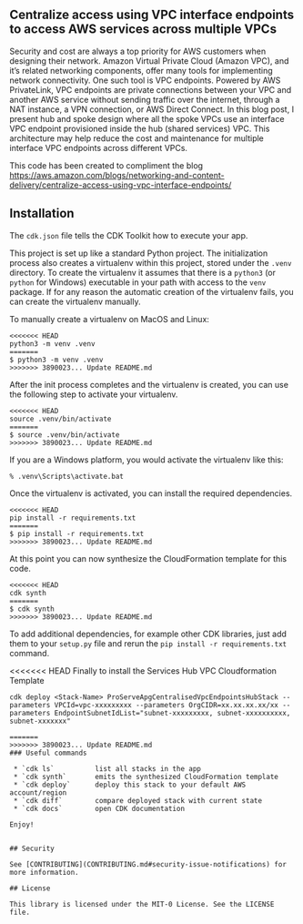 ## Centralize access using VPC interface endpoints to access AWS services across multiple VPCs

Security and cost are always a top priority for AWS customers when designing their network. Amazon Virtual Private Cloud (Amazon VPC),  and it’s related networking components, offer many tools for implementing network connectivity. One such tool is VPC endpoints. Powered by AWS PrivateLink, VPC endpoints are private connections between your VPC and another AWS service without sending traffic over the internet, through a NAT instance, a VPN connection, or AWS Direct Connect. In this blog post, I present hub and spoke design where all the spoke VPCs use an interface VPC endpoint provisioned inside the hub (shared services) VPC. This architecture may help reduce the cost and maintenance for multiple interface VPC endpoints across different VPCs.

This code has been created to compliment the blog https://aws.amazon.com/blogs/networking-and-content-delivery/centralize-access-using-vpc-interface-endpoints/

## Installation

The `cdk.json` file tells the CDK Toolkit how to execute your app.

This project is set up like a standard Python project.  The initialization
process also creates a virtualenv within this project, stored under the `.venv`
directory.  To create the virtualenv it assumes that there is a `python3`
(or `python` for Windows) executable in your path with access to the `venv`
package. If for any reason the automatic creation of the virtualenv fails,
you can create the virtualenv manually.

To manually create a virtualenv on MacOS and Linux:

```
<<<<<<< HEAD
python3 -m venv .venv
=======
$ python3 -m venv .venv
>>>>>>> 3890023... Update README.md
```

After the init process completes and the virtualenv is created, you can use the following
step to activate your virtualenv.

```
<<<<<<< HEAD
source .venv/bin/activate
=======
$ source .venv/bin/activate
>>>>>>> 3890023... Update README.md
```

If you are a Windows platform, you would activate the virtualenv like this:

```
% .venv\Scripts\activate.bat
```

Once the virtualenv is activated, you can install the required dependencies.

```
<<<<<<< HEAD
pip install -r requirements.txt
=======
$ pip install -r requirements.txt
>>>>>>> 3890023... Update README.md
```

At this point you can now synthesize the CloudFormation template for this code.

```
<<<<<<< HEAD
cdk synth
=======
$ cdk synth
>>>>>>> 3890023... Update README.md
```

To add additional dependencies, for example other CDK libraries, just add
them to your `setup.py` file and rerun the `pip install -r requirements.txt`
command.

<<<<<<< HEAD
Finally to install the Services Hub VPC Cloudformation Template
```
cdk deploy <Stack-Name> ProServeApgCentralisedVpcEndpointsHubStack --parameters VPCId=vpc-xxxxxxxxx --parameters OrgCIDR=xx.xx.xx.xx/xx --parameters EndpointSubnetIdList="subnet-xxxxxxxxx, subnet-xxxxxxxxxx, subnet-xxxxxxx"

=======
>>>>>>> 3890023... Update README.md
### Useful commands

 * `cdk ls`          list all stacks in the app
 * `cdk synth`       emits the synthesized CloudFormation template
 * `cdk deploy`      deploy this stack to your default AWS account/region
 * `cdk diff`        compare deployed stack with current state
 * `cdk docs`        open CDK documentation

Enjoy!


## Security

See [CONTRIBUTING](CONTRIBUTING.md#security-issue-notifications) for more information.

## License

This library is licensed under the MIT-0 License. See the LICENSE file.
